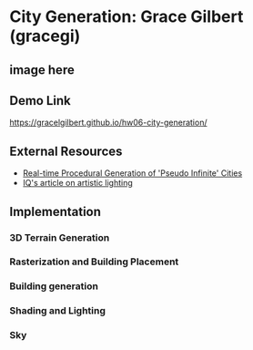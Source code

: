 # City Generation: Grace Gilbert (gracegi)

## image here

## Demo Link
https://gracelgilbert.github.io/hw06-city-generation/

## External Resources
- [Real-time Procedural Generation of 'Pseudo Infinite' Cities](procedural_infinite_cities.pdf)
- [IQ's article on artistic lighting](http://iquilezles.org/www/articles/outdoorslighting/outdoorslighting.htm)

## Implementation
### 3D Terrain Generation
### Rasterization and Building Placement
### Building generation
### Shading and Lighting
### Sky
